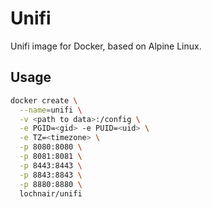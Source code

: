 # Unifi
Unifi image for Docker, based on Alpine Linux.

## Usage

```bash
docker create \
  --name=unifi \
  -v <path to data>:/config \
  -e PGID=<gid> -e PUID=<uid> \
  -e TZ=<timezone> \
  -p 8080:8080 \
  -p 8081:8081 \
  -p 8443:8443 \
  -p 8843:8843 \
  -p 8880:8880 \
  lochnair/unifi
```